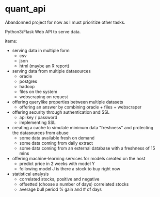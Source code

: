 # quant_api
Abandonned project for now as I must prioritize other tasks. 

Python3/Flask Web API to serve data.

items:

* serving data in multiple form
  * csv
  * json
  * html (maybe an R report)
* serving data from multiple datasources 
  * oracle
  * postgres
  * hadoop
  * files on the system
  * webscraping on request
* offering querylike properties between multiple datasets
  * offering an answer by combining oracle + files + webscraper
* offering security through authentication and SSL
  * api key / password
  * implementing SSL
* creating a cache to simulate minimum data "freshness" and protecting the datasources from abuse
  * some data available fresh on demand
  * some data coming from daily extract
  * some data coming from an external database with a freshness of 15 mins
* offering machine-learning services for models created on the host
  * predict price in 2 weeks with model Y
  * following model J is there a stock to buy right now
* statistical analysis
  * correlated stocks, positive and negative
  * offsetted (choose a number of days) correlated stocks
  * average bull period % gain and \# of days

